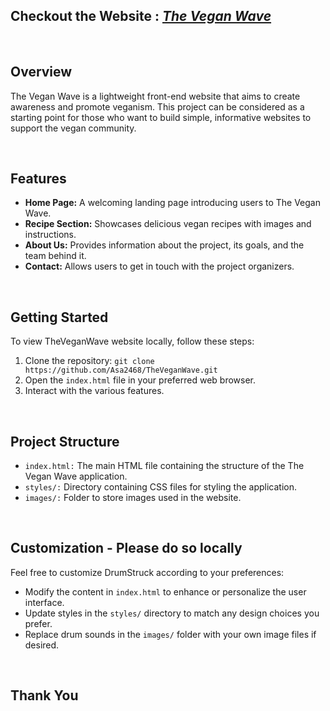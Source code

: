 ## Checkout the Website : <strong><em>[The Vegan Wave](https://asa2468.github.io/TheVeganWave/)</em></strong>
<br>

## Overview

The Vegan Wave is a lightweight front-end website that aims to create awareness and promote veganism. This project can be considered as a starting point for those who want to build simple, informative websites to support the vegan community.

<br>

## Features

- **Home Page:** A welcoming landing page introducing users to The Vegan Wave.
- **Recipe Section:** Showcases delicious vegan recipes with images and instructions.
- **About Us:** Provides information about the project, its goals, and the team behind it.
- **Contact:** Allows users to get in touch with the project organizers.

<br>

## Getting Started

To view TheVeganWave website locally, follow these steps:

1. Clone the repository: `git clone https://github.com/Asa2468/TheVeganWave.git`
2. Open the `index.html` file in your preferred web browser.
3. Interact with the various features.
<br>

## Project Structure

- `index.html:` The main HTML file containing the structure of the The Vegan Wave application.
- `styles/:` Directory containing CSS files for styling the application.
- `images/:` Folder to store images used in the website.
<br>

## Customization - Please do so locally

Feel free to customize DrumStruck according to your preferences:

- Modify the content in `index.html` to enhance or personalize the user interface.
- Update styles in the `styles/` directory to match any design choices you prefer.
- Replace drum sounds in the `images/` folder with your own image files if desired.
<br>


## Thank You

<br>
